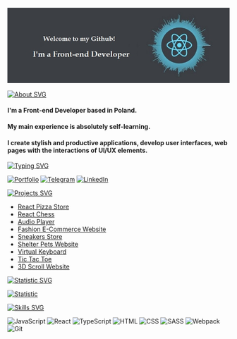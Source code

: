 [![iChernous GitHub Banner](./background.jpg)](https://github.com/ichernous94)

[![About SVG](https://readme-typing-svg.herokuapp.com?font=Fira+Code&duration=3000&pause=10000&color=7cc5d9&vCenter=true&width=435&lines=About+Me)](https://github.com/ichernous94)

#### I'm a Front-end Developer based in Poland.   
#### My main experience is absolutely self-learning.
#### I create stylish and productive applications, develop user interfaces, web pages with the interactions of UI/UX elements.

[![Typing SVG](https://readme-typing-svg.herokuapp.com?font=Fira+Code&duration=3000&pause=10000&color=7cc5d9&vCenter=true&width=435&lines=Connect+with+me%3A)](https://github.com/ichernous94)

[![Portfolio](https://img.shields.io/badge/Portfolio-5340ff?style=for-the-badge&logo=Google-chrome&logoColor=white)](https://ichernous-portfolio-web.netlify.app/)
[![Telegram](https://img.shields.io/badge/Telegram-2CA5E0?style=for-the-badge&logo=telegram&logoColor=white)](https://t.me/icharnaus)
[![LinkedIn](https://img.shields.io/badge/linkedin-%230077B5.svg?style=for-the-badge&logo=linkedin&logoColor=white)](https://www.linkedin.com/in/ichernous/)

[![Projects SVG](https://readme-typing-svg.herokuapp.com?font=Fira+Code&duration=3000&pause=10000&color=7cc5d9&vCenter=true&width=435&lines=Projects%3A)](https://github.com/ichernous94)

- [React Pizza Store](https://react-pizza-store.netlify.app/)
- [React Chess](https://react-ts-chess.netlify.app/)
- [Audio Player](https://js30-audio-player.netlify.app/)
- [Fashion E-Commerce Website](https://e-commerce-fashion-website.netlify.app/)
- [Sneakers Store](https://react-sneakers-store.netlify.app)
- [Shelter Pets Website](https://rolling-scopes-school.github.io/ichernous94-JSFE2022Q1/shelter/pages/main/)
- [Virtual Keyboard](https://ichernous94.github.io/virtual-keyboard/)
- [Tic Tac Toe](https://js30-tic-tac-toe.netlify.app/)
- [3D Scroll Website](https://3d-scroll-website.netlify.app/)

[![Statistic SVG](https://readme-typing-svg.herokuapp.com?font=Fira+Code&duration=3000&pause=10000&color=7cc5d9&vCenter=true&width=435&lines=GitHub+Analytics%3A)](https://github.com/ichernous94)

[![Statistic](https://github-readme-stats.vercel.app/api/top-langs/?username=ichernous94&layout=compact)](https://github.com/ichernous94)

[![Skills SVG](https://readme-typing-svg.herokuapp.com?font=Fira+Code&duration=3000&pause=10000&color=7cc5d9&vCenter=true&width=435&lines=Languages+and+Tools%3A)](https://github.com/ichernous94)

![JavaScript](https://img.shields.io/badge/JavaScript-323330?style=for-the-badge&logo=javascript&logoColor=F7DF1E)
![React](https://img.shields.io/badge/React-20232A?style=for-the-badge&logo=react&logoColor=61DAFB)
![TypeScript](https://img.shields.io/badge/typescript-%23007ACC.svg?style=for-the-badge&logo=typescript&logoColor=white)
![HTML](https://img.shields.io/badge/HTML5-E34F26?style=for-the-badge&logo=html5&logoColor=white)
![CSS](https://img.shields.io/badge/CSS3-1572B6?style=for-the-badge&logo=css3&logoColor=white)
![SASS](https://img.shields.io/badge/SASS-hotpink.svg?style=for-the-badge&logo=SASS&logoColor=white)
![Webpack](https://img.shields.io/badge/webpack-%238DD6F9.svg?style=for-the-badge&logo=webpack&logoColor=black)
![Git](https://img.shields.io/badge/git-%23F05033.svg?style=for-the-badge&logo=git&logoColor=white)
